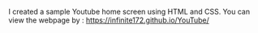I created a sample Youtube home screen using HTML and CSS.
You can view the webpage by :
https://infinite172.github.io/YouTube/
